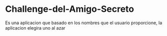 # Challenge-del-Amigo-Secreto
Es una aplicacion que basado en los nombres que el usuario proporcione, la aplicacion elegira uno al azar
